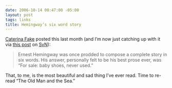 ```yaml
---
date: 2006-10-14 00:47:00 -05:00
layout: post
tags: links
title: Hemingway’s six word story
---
```


[Caterina Fake](http://www.caterina.net/) posted this last month (and I’m now just catching up with it via [this post](http://37signals.com/svn/archives2/sunspots_the_bubble_dome_edition.php) on [SvN](http://37signals.com/svn/)):

> Ernest Hemingway was once prodded to compose a complete story in six words. His answer, personally felt to be his best prose ever, was “For sale: baby shoes, never used.”

That, to me, is the most beautiful and sad thing I’ve ever read. Time to re-read “The Old Man and the Sea.”
